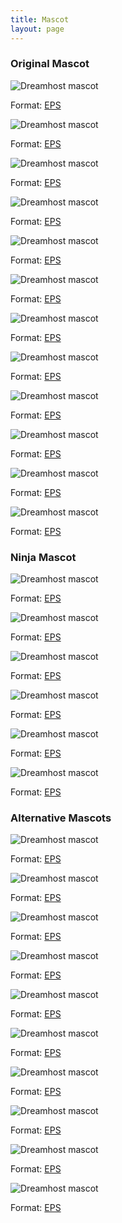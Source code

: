 ```yaml
---
title: Mascot
layout: page
---
```


<div class="u-clearfix">
<h3 class="m-bottom-2">Original Mascot</h3>
	<div class="g-1_6">
		<img class="m-bottom-0 p-bottom-0" src="{{site.baseurl}}/assets/images/mascot/m-1-1.png" alt="Dreamhost mascot" />
		<p class="p-2 bg-c-g100">Format: <a href="{{site.baseurl}}/assets/downloads/mascot/m-1-1.eps">EPS</a></p>
	</div>
	<div class="g-1_6">
		<img class="m-bottom-0 p-bottom-0" src="{{site.baseurl}}/assets/images/mascot/m-1-2.png" alt="Dreamhost mascot" />
		<p class="p-2 bg-c-g100">Format: <a href="{{site.baseurl}}/assets/downloads/mascot/m-1-2.eps">EPS</a></p>
	</div>
	<div class="g-1_6">
		<img class="m-bottom-0 p-bottom-0" src="{{site.baseurl}}/assets/images/mascot/m-1-3.png" alt="Dreamhost mascot" />
		<p class="p-2 bg-c-g100">Format: <a href="{{site.baseurl}}/assets/downloads/mascot/m-1-3.eps">EPS</a></p>
	</div>
	<div class="g-1_6">
		<img class="m-bottom-0 p-bottom-0" src="{{site.baseurl}}/assets/images/mascot/m-1-4.png" alt="Dreamhost mascot" />
		<p class="p-2 bg-c-g100">Format: <a href="{{site.baseurl}}/assets/downloads/mascot/m-1-4.eps">EPS</a></p>
	</div>
	<div class="g-1_6">
		<img class="m-bottom-0 p-bottom-0" src="{{site.baseurl}}/assets/images/mascot/m-1-5.png" alt="Dreamhost mascot" />
		<p class="p-2 bg-c-g100">Format: <a href="{{site.baseurl}}/assets/downloads/mascot/m-1-5.eps">EPS</a></p>
	</div>
	<div class="g-1_6">
		<img class="m-bottom-0 p-bottom-0" src="{{site.baseurl}}/assets/images/mascot/m-1-6.png" alt="Dreamhost mascot" />
		<p class="p-2 bg-c-g100">Format: <a href="{{site.baseurl}}/assets/downloads/mascot/m-1-6.eps">EPS</a></p>
	</div>
</div>

<div class="u-clearfix m-bottom-4">
	<div class="g-1_6">
		<img class="m-bottom-0 p-bottom-0" src="{{site.baseurl}}/assets/images/mascot/m-1-7.png" alt="Dreamhost mascot" />
		<p class="p-2 bg-c-g100">Format: <a href="{{site.baseurl}}/assets/downloads/mascot/m-1-7.eps">EPS</a></p>
	</div>
	<div class="g-1_6">
		<img class="m-bottom-0 p-bottom-0" src="{{site.baseurl}}/assets/images/mascot/m-3-1.png" alt="Dreamhost mascot" />
		<p class="p-2 bg-c-g100">Format: <a href="{{site.baseurl}}/assets/downloads/mascot/m-3-1.eps">EPS</a></p>
	</div>
	<div class="g-1_6">
		<img class="m-bottom-0 p-bottom-0" src="{{site.baseurl}}/assets/images/mascot/m-3-2.png" alt="Dreamhost mascot" />
		<p class="p-2 bg-c-g100">Format: <a href="{{site.baseurl}}/assets/downloads/mascot/m-3-2.eps">EPS</a></p>
	</div>
	<div class="g-1_6">
		<img class="m-bottom-0 p-bottom-0" src="{{site.baseurl}}/assets/images/mascot/m-3-3.png" alt="Dreamhost mascot" />
		<p class="p-2 bg-c-g100">Format: <a href="{{site.baseurl}}/assets/downloads/mascot/m-3-3.eps">EPS</a></p>
	</div>
	<div class="g-1_6">
		<img class="m-bottom-0 p-bottom-0" src="{{site.baseurl}}/assets/images/mascot/m-3-4.png" alt="Dreamhost mascot" />
		<p class="p-2 bg-c-g100">Format: <a href="{{site.baseurl}}/assets/downloads/mascot/m-3-4.eps">EPS</a></p>
	</div>
	<div class="g-1_6">
		<img class="m-bottom-0 p-bottom-0" src="{{site.baseurl}}/assets/images/mascot/m-3-5.png" alt="Dreamhost mascot" />
		<p class="p-2 bg-c-g100">Format: <a href="{{site.baseurl}}/assets/downloads/mascot/m-3-5.eps">EPS</a></p>
	</div>
</div>
<div class="u-clearfix m-bottom-4">
<h3 class="m-bottom-2">Ninja Mascot</h3>
<div class="g-1_6"><img class="m-bottom-0 p-bottom-0" src="{{site.baseurl}}/assets/images/mascot/m-2-1.png" alt="Dreamhost mascot" /><p class="p-2 bg-c-g100">Format: <a href="{{site.baseurl}}/assets/downloads/mascot/m-2-1.eps">EPS</a></p></div>
<div class="g-1_6"><img class="m-bottom-0 p-bottom-0" src="{{site.baseurl}}/assets/images/mascot/m-2-2.png" alt="Dreamhost mascot" /><p class="p-2 bg-c-g100">Format: <a href="{{site.baseurl}}/assets/downloads/mascot/m-2-2.eps">EPS</a></p></div>
<div class="g-1_6"><img class="m-bottom-0 p-bottom-0" src="{{site.baseurl}}/assets/images/mascot/m-2-3.png" alt="Dreamhost mascot" /><p class="p-2 bg-c-g100">Format: <a href="{{site.baseurl}}/assets/downloads/mascot/m-2-3.eps">EPS</a></p></div>
<div class="g-1_6"><img class="m-bottom-0 p-bottom-0" src="{{site.baseurl}}/assets/images/mascot/m-2-4.png" alt="Dreamhost mascot" /><p class="p-2 bg-c-g100">Format: <a href="{{site.baseurl}}/assets/downloads/mascot/m-2-4.eps">EPS</a></p></div>
<div class="g-1_6"><img class="m-bottom-0 p-bottom-0" src="{{site.baseurl}}/assets/images/mascot/m-2-5.png" alt="Dreamhost mascot" /><p class="p-2 bg-c-g100">Format: <a href="{{site.baseurl}}/assets/downloads/mascot/m-2-5.eps">EPS</a></p></div>
<div class="g-1_6"><img class="m-bottom-0 p-bottom-0" src="{{site.baseurl}}/assets/images/mascot/m-2-6.png" alt="Dreamhost mascot" /><p class="p-2 bg-c-g100">Format: <a href="{{site.baseurl}}/assets/downloads/mascot/m-2-6.eps">EPS</a></p></div>
</div>

<div class="u-clearfix">
<h3>Alternative Mascots</h3>
<div class="g-1_6"><img class="m-bottom-0 p-bottom-0" src="{{site.baseurl}}/assets/images/mascot/m-4-1.png" alt="Dreamhost mascot" /><p class="p-2 bg-c-g100">Format: <a href="{{site.baseurl}}/assets/downloads/mascot/m-4-1.eps">EPS</a></p></div>
<div class="g-1_6"><img class="m-bottom-0 p-bottom-0" src="{{site.baseurl}}/assets/images/mascot/m-4-2.png" alt="Dreamhost mascot" /><p class="p-2 bg-c-g100">Format: <a href="{{site.baseurl}}/assets/downloads/mascot/m-4-2.eps">EPS</a></p></div>
<div class="g-1_6"><img class="m-bottom-0 p-bottom-0" src="{{site.baseurl}}/assets/images/mascot/m-4-3.png" alt="Dreamhost mascot" /><p class="p-2 bg-c-g100">Format: <a href="{{site.baseurl}}/assets/downloads/mascot/m-4-3.eps">EPS</a></p></div>
<div class="g-1_6"><img class="m-bottom-0 p-bottom-0" src="{{site.baseurl}}/assets/images/mascot/m-4-4.png" alt="Dreamhost mascot" /><p class="p-2 bg-c-g100">Format: <a href="{{site.baseurl}}/assets/downloads/mascot/m-4-4.eps">EPS</a></p></div>
<div class="g-1_6"><img class="m-bottom-0 p-bottom-0" src="{{site.baseurl}}/assets/images/mascot/m-4-5.png" alt="Dreamhost mascot" /><p class="p-2 bg-c-g100">Format: <a href="{{site.baseurl}}/assets/downloads/mascot/m-4-5.eps">EPS</a></p></div>
<div class="g-1_6"><img class="m-bottom-0 p-bottom-0" src="{{site.baseurl}}/assets/images/mascot/m-4-6.png" alt="Dreamhost mascot" /><p class="p-2 bg-c-g100">Format: <a href="{{site.baseurl}}/assets/downloads/mascot/m-4-6.eps">EPS</a></p></div>
</div>
<div class="u-clearfix m-bottom-4">
<div class="g-1_6"><img class="m-bottom-0 p-bottom-0" src="{{site.baseurl}}/assets/images/mascot/m-4-7.png" alt="Dreamhost mascot" /><p class="p-2 bg-c-g100">Format: <a href="{{site.baseurl}}/assets/downloads/mascot/m-4-7.eps">EPS</a></p></div>
<div class="g-1_6"><img class="m-bottom-0 p-bottom-0" src="{{site.baseurl}}/assets/images/mascot/m-4-8.png" alt="Dreamhost mascot" /><p class="p-2 bg-c-g100">Format: <a href="{{site.baseurl}}/assets/downloads/mascot/m-4-8.eps">EPS</a></p></div>
<div class="g-1_6"><img class="m-bottom-0 p-bottom-0" src="{{site.baseurl}}/assets/images/mascot/m-4-9.png" alt="Dreamhost mascot" /><p class="p-2 bg-c-g100">Format: <a href="{{site.baseurl}}/assets/downloads/mascot/m-4-9.eps">EPS</a></p></div>
<div class="g-1_6"><img class="m-bottom-0 p-bottom-0" src="{{site.baseurl}}/assets/images/mascot/m-4-10.png" alt="Dreamhost mascot" /><p class="p-2 bg-c-g100">Format: <a href="{{site.baseurl}}/assets/downloads/mascot/m-4-10.eps">EPS</a></p></div>
</div>
